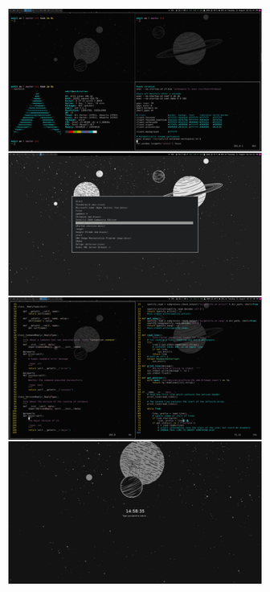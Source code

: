 ![img](https://github.com/beingmohit/dotfiles/blob/master/screenshots/preview/screenshot.png?raw=true&cache=1000)
![img](https://github.com/beingmohit/dotfiles/blob/master/screenshots/preview/screenshot_1.png?raw=true&cache=1000)
![img](https://github.com/beingmohit/dotfiles/blob/master/screenshots/preview/screenshot_2.png?raw=true&cache=1000)
![img](https://github.com/beingmohit/dotfiles/blob/master/screenshots/preview/screenshot_3.png?raw=true&cache=1000)
